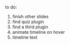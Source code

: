 to do:
1. finish other slides
2. find quiz plugin
3. find a third plugin
4. animate timeline on hover
5. timeline text